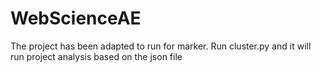 # WebScienceAE

The project has been adapted to run for marker. Run cluster.py and it will run project analysis based on the json file
